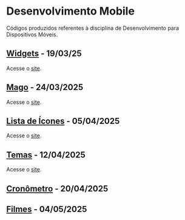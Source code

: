 # Desenvolvimento Mobile
Códigos produzidos referentes à disciplina de Desenvolvimento para Dispositivos Móveis.

## [Widgets](https://github.com/fernandalopesbarbalho/mobile-ifsp-semestre5/blob/main/widgets.dart) - 19/03/25
Acesse o [site](https://dartpad.dev/36947b1fdec5fa9e5c66f9a373578346).

## [Mago](https://github.com/fernandalopesbarbalho/mobile-ifsp-semestre5/blob/main/mago.dart) - 24/03/2025
Acesse o [site](https://dartpad.dev/5ee7f07f1e7ff32f425b86077d7d393a).

## [Lista de Ícones](https://github.com/fernandalopesbarbalho/mobile-ifsp-semestre5/blob/main/icones.dart) - 05/04/2025
Acesse o [site](https://dartpad.dev/570e36230409ced3ef5631360d5f525a).

## [Temas](https://github.com/fernandalopesbarbalho/mobile-ifsp-semestre5/blob/main/temas.dart) - 12/04/2025
Acesse o [site](https://dartpad.dev/9ecc19b5865116bb3834272f02b917c5).

## [Cronômetro](https://github.com/fernandalopesbarbalho/mobile-ifsp-semestre5/tree/main/cronometro) - 20/04/2025

## [Filmes](https://github.com/fernandalopesbarbalho/mobile-ifsp-semestre5/tree/main/filmes) - 04/05/2025
